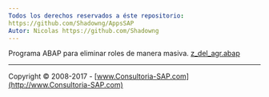 ```yaml
---
Todos los derechos reservados a éste repositorio:
https://github.com/Shadowng/AppsSAP
Autor: Nicolas https://github.com/Shadowng
---
```


Programa ABAP para eliminar roles de manera masiva.
[z_del_agr.abap]()

***

Copyright © 2008-2017 - [www.Consultoria-SAP.com](http://www.Consultoria-SAP.com)
